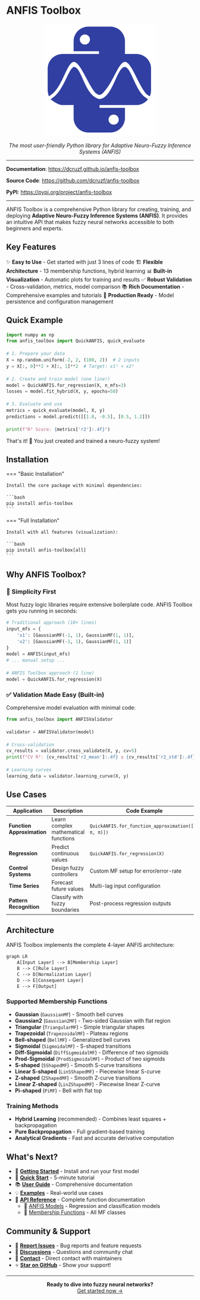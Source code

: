 # ANFIS Toolbox

<p align="center">
  <img src="assets/logo.svg" alt="ANFIS Toolbox Logo" width="300" />
</p>

<p align="center">
    <em>The most user-friendly Python library for Adaptive Neuro-Fuzzy Inference Systems (ANFIS)</em>
</p>

---

**Documentation**: <a href="https://dcruzf.github.io/anfis-toolbox" target="_blank">https://dcruzf.github.io/anfis-toolbox</a>

**Source Code**: <a href="https://github.com/dcruzf/anfis-toolbox" target="_blank">https://github.com/dcruzf/anfis-toolbox</a>

**PyPI**: <a href="https://pypi.org/project/anfis-toolbox" target="_blank">https://pypi.org/project/anfis-toolbox</a>

---

ANFIS Toolbox is a comprehensive Python library for creating, training, and deploying **Adaptive Neuro-Fuzzy Inference Systems (ANFIS)**. It provides an intuitive API that makes fuzzy neural networks accessible to both beginners and experts.

## Key Features

✨ **Easy to Use** - Get started with just 3 lines of code
🏗️ **Flexible Architecture** - 13 membership functions, hybrid learning
📊 **Built-in Visualization** - Automatic plots for training and results
✅ **Robust Validation** - Cross-validation, metrics, model comparison
📚 **Rich Documentation** - Comprehensive examples and tutorials
🔧 **Production Ready** - Model persistence and configuration management

## Quick Example

```python
import numpy as np
from anfis_toolbox import QuickANFIS, quick_evaluate

# 1. Prepare your data
X = np.random.uniform(-2, 2, (100, 2))  # 2 inputs
y = X[:, 0]**2 + X[:, 1]**2  # Target: x1² + x2²

# 2. Create and train model (one line!)
model = QuickANFIS.for_regression(X, n_mfs=3)
losses = model.fit_hybrid(X, y, epochs=50)

# 3. Evaluate and use
metrics = quick_evaluate(model, X, y)
predictions = model.predict([[1.0, -0.5], [0.5, 1.2]])

print(f"R² Score: {metrics['r2']:.4f}")
```

That's it! 🎉 You just created and trained a neuro-fuzzy system!

## Installation

=== "Basic Installation"

    Install the core package with minimal dependencies:

    ```bash
    pip install anfis-toolbox
    ```

=== "Full Installation"

    Install with all features (visualization):

    ```bash
    pip install anfis-toolbox[all]
    ```

## Why ANFIS Toolbox?

### 🚀 Simplicity First

Most fuzzy logic libraries require extensive boilerplate code. ANFIS Toolbox gets you running in seconds:

```python
# Traditional approach (10+ lines)
input_mfs = {
    'x1': [GaussianMF(-1, 1), GaussianMF(1, 1)],
    'x2': [GaussianMF(-1, 1), GaussianMF(1, 1)]
}
model = ANFIS(input_mfs)
# ... manual setup ...

# ANFIS Toolbox approach (1 line)
model = QuickANFIS.for_regression(X)
```

### ✅ Validation Made Easy (Built-in)

Comprehensive model evaluation with minimal code:

```python
from anfis_toolbox import ANFISValidator

validator = ANFISValidator(model)

# Cross-validation
cv_results = validator.cross_validate(X, y, cv=5)
print(f"CV R²: {cv_results['r2_mean']:.4f} ± {cv_results['r2_std']:.4f}")

# Learning curves
learning_data = validator.learning_curve(X, y)
```

## Use Cases

| Application | Description | Code Example |
|-------------|-------------|--------------|
| **Function Approximation** | Learn complex mathematical functions | `QuickANFIS.for_function_approximation([(-π, π)])` |
| **Regression** | Predict continuous values | `QuickANFIS.for_regression(X)` |
| **Control Systems** | Design fuzzy controllers | Custom MF setup for error/error-rate |
| **Time Series** | Forecast future values | Multi-lag input configuration |
| **Pattern Recognition** | Classify with fuzzy boundaries | Post-process regression outputs |

## Architecture

ANFIS Toolbox implements the complete 4-layer ANFIS architecture:

```mermaid
graph LR
    A[Input Layer] --> B[Membership Layer]
    B --> C[Rule Layer]
    C --> D[Normalization Layer]
    D --> E[Consequent Layer]
    E --> F[Output]
```

### Supported Membership Functions

- **Gaussian** (`GaussianMF`) - Smooth bell curves
- **Gaussian2** (`Gaussian2MF`) - Two-sided Gaussian with flat region
- **Triangular** (`TriangularMF`) - Simple triangular shapes
- **Trapezoidal** (`TrapezoidalMF`) - Plateau regions
- **Bell-shaped** (`BellMF`) - Generalized bell curves
- **Sigmoidal** (`SigmoidalMF`) - S-shaped transitions
- **Diff-Sigmoidal** (`DiffSigmoidalMF`) - Difference of two sigmoids
- **Prod-Sigmoidal** (`ProdSigmoidalMF`) - Product of two sigmoids
- **S-shaped** (`SShapedMF`) - Smooth S-curve transitions
- **Linear S-shaped** (`LinSShapedMF`) - Piecewise linear S-curve
- **Z-shaped** (`ZShapedMF`) - Smooth Z-curve transitions
- **Linear Z-shaped** (`LinZShapedMF`) - Piecewise linear Z-curve
- **Pi-shaped** (`PiMF`) - Bell with flat top

### Training Methods

- **Hybrid Learning** (recommended) - Combines least squares + backpropagation
- **Pure Backpropagation** - Full gradient-based training
- **Analytical Gradients** - Fast and accurate derivative computation

## What's Next?

- 📖 **[Getting Started](getting-started/installation.md)** - Install and run your first model
- 🎯 **[Quick Start](getting-started/quickstart.md)** - 5-minute tutorial
- 📚 **[User Guide](guide/introduction.md)** - Comprehensive documentation
- 💡 **[Examples](examples/basic.md)** - Real-world use cases
- 🔧 **[API Reference](api/overview.md)** - Complete function documentation
  - 🤖 [ANFIS Models](models/anfis.md) - Regression and classification models
  - 📐 [Membership Functions](api/membership-functions.md) - All MF classes

## Community & Support

- 🐛 **[Report Issues](https://github.com/dcruzf/anfis-toolbox/issues)** - Bug reports and feature requests
- 💬 **[Discussions](https://github.com/dcruzf/anfis-toolbox/discussions)** - Questions and community chat
- 📧 **[Contact](mailto:daniel@ci.ufpb.br)** - Direct contact with maintainers
- ⭐ **[Star on GitHub](https://github.com/dcruzf/anfis-toolbox)** - Show your support!

---

<div align="center">
  <strong>Ready to dive into fuzzy neural networks?</strong><br>
  <a href="getting-started/installation/">Get started now →</a>
</div>
